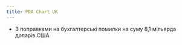 ```yaml
---
title: PDA Chart UK
---
```

- З поправками на бухгалтерські помилки на суму 8,1 мільярда доларів США